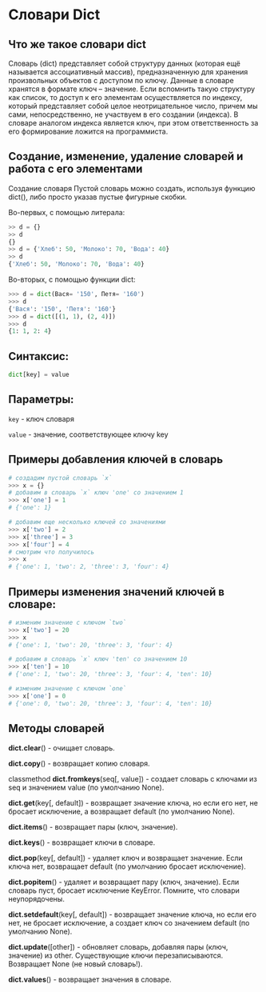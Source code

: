 # Словари Dict

## Что же такое словари dict

Словарь (dict) представляет собой структуру данных (которая ещё называется ассоциативный массив), предназначенную для хранения произвольных объектов с доступом по ключу. Данные в словаре хранятся в формате ключ – значение. Если вспомнить такую структуру как список, то доступ к его элементам осуществляется по индексу, который представляет собой целое неотрицательное число, причем мы сами, непосредственно, не участвуем в его создании (индекса). В словаре аналогом индекса является ключ, при этом ответственность за его формирование ложится на программиста.

## Создание, изменение, удаление словарей и работа с его элементами

Создание словаря
Пустой словарь можно создать, используя функцию dict(), либо просто указав пустые фигурные скобки.

Во-первых, с помощью литерала:
```python
>> d = {}
>> d
{}
>> d = {'Хлеб': 50, 'Молоко': 70, 'Вода': 40}
>> d
{'Хлеб': 50, 'Молоко': 70, 'Вода': 40}
```
Во-вторых, с помощью функции dict:
```python
>>> d = dict(Вася= '150', Петя= '160')
>>> d
{'Вася': '150', 'Петя': '160'}
>>> d = dict([(1, 1), (2, 4)])
>>> d
{1: 1, 2: 4}
```
## Синтаксис:
```python
dict[key] = value
```

## Параметры:
```key``` - ключ словаря

```value``` - значение, соответствующее ключу key
## Примеры добавления ключей в словарь

```python
# создадим пустой словарь `x`
>>> x = {}
# добавим в словарь `x` ключ 'one' со значением 1
>>> x['one'] = 1
# {'one': 1}

# добавим еще несколько ключей со значениями
>>> x['two'] = 2
>>> x['three'] = 3
>>> x['four'] = 4
# смотрим что получилось
>>> x
# {'one': 1, 'two': 2, 'three': 3, 'four': 4}
```

## Примеры изменения значений ключей в словаре:

```python
# изменим значение с ключом `two`
>>> x['two'] = 20
>>> x
# {'one': 1, 'two': 20, 'three': 3, 'four': 4}

# добавим в словарь `x` ключ 'ten' со значением 10
>>> x['ten'] = 10
# {'one': 1, 'two': 20, 'three': 3, 'four': 4, 'ten': 10}

# изменим значение с ключом `one`
>>> x['one'] = 0
# {'one': 0, 'two': 20, 'three': 3, 'four': 4, 'ten': 10}
```
## Методы словарей

**dict.clear**() - очищает словарь.

**dict.copy**() - возвращает копию словаря.

classmethod **dict.fromkeys**(seq[, value]) - создает словарь с ключами из seq и значением value (по умолчанию None).

**dict.get**(key[, default]) - возвращает значение ключа, но если его нет, не бросает исключение, а возвращает default (по умолчанию None).

**dict.items**() - возвращает пары (ключ, значение).

**dict.keys**() - возвращает ключи в словаре.

**dict.pop**(key[, default]) - удаляет ключ и возвращает значение. Если ключа нет, возвращает default (по умолчанию бросает исключение).

**dict.popitem**() - удаляет и возвращает пару (ключ, значение). Если словарь пуст, бросает исключение KeyError. Помните, что словари неупорядочены.

**dict.setdefault**(key[, default]) - возвращает значение ключа, но если его нет, не бросает исключение, а создает ключ со значением default (по умолчанию None).

**dict.update**([other]) - обновляет словарь, добавляя пары (ключ, значение) из other. Существующие ключи перезаписываются. Возвращает None (не новый словарь!).

**dict.values**() - возвращает значения в словаре.

